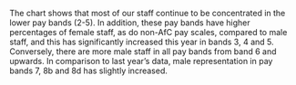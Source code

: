 The chart shows that most of our staff continue to be concentrated in the lower pay bands (2-5). In addition, these pay bands have higher percentages of female staff, as do non-AfC pay scales, compared to male staff, and this has significantly increased this year in bands 3, 4 and 5. Conversely, there are more male staff in all pay bands from band 6 and upwards. In comparison to last year’s data, male representation in pay bands 7, 8b and 8d has slightly increased.